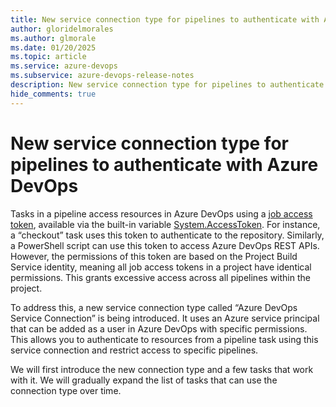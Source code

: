 ```yaml
---
title: New service connection type for pipelines to authenticate with Azure DevOps
author: gloridelmorales
ms.author: glmorale
ms.date: 01/20/2025
ms.topic: article
ms.service: azure-devops
ms.subservice: azure-devops-release-notes
description: New service connection type for pipelines to authenticate with Azure DevOps
hide_comments: true
---
```


# New service connection type for pipelines to authenticate with Azure DevOps

Tasks in a pipeline access resources in Azure DevOps using a [job access token](/azure/devops/pipelines/process/access-tokens?view=azure-devops&tabs=yaml), available via the built-in variable [System.AccessToken](/azure/devops/pipelines/build/variables?view=azure-devops&tabs=yaml#systemaccesstoken). For instance, a “checkout” task uses this token to authenticate to the repository. Similarly, a PowerShell script can use this token to access Azure DevOps REST APIs. However, the permissions of this token are based on the Project Build Service identity, meaning all job access tokens in a project have identical permissions. This grants excessive access across all pipelines within the project. 

To address this, a new service connection type called “Azure DevOps Service Connection” is being introduced. It uses an Azure service principal that can be added as a user in Azure DevOps with specific permissions. This allows you to authenticate to resources from a pipeline task using this service connection and restrict access to specific pipelines. 

We will first introduce the new connection type and a few tasks that work with it. We will gradually expand the list of tasks that can use the connection type over time.